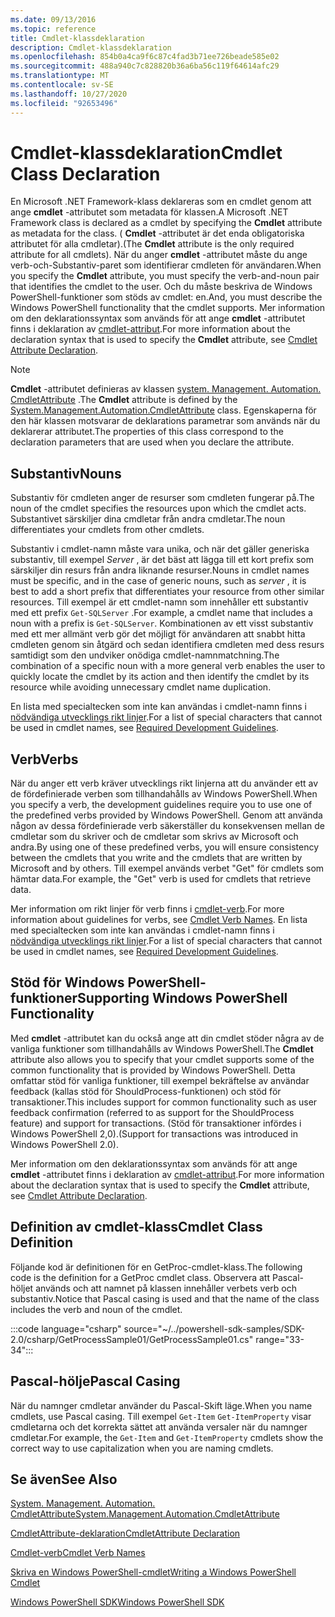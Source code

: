 ```yaml
---
ms.date: 09/13/2016
ms.topic: reference
title: Cmdlet-klassdeklaration
description: Cmdlet-klassdeklaration
ms.openlocfilehash: 854b0a4ca9f6c87c4fad3b71ee726beade585e02
ms.sourcegitcommit: 488a940c7c828820b36a6ba56c119f64614afc29
ms.translationtype: MT
ms.contentlocale: sv-SE
ms.lasthandoff: 10/27/2020
ms.locfileid: "92653496"
---
```

# <a name="cmdlet-class-declaration"></a><span data-ttu-id="9f096-103">Cmdlet-klassdeklaration</span><span class="sxs-lookup"><span data-stu-id="9f096-103">Cmdlet Class Declaration</span></span>

<span data-ttu-id="9f096-104">En Microsoft .NET Framework-klass deklareras som en cmdlet genom att ange **cmdlet** -attributet som metadata för klassen.</span><span class="sxs-lookup"><span data-stu-id="9f096-104">A Microsoft .NET Framework class is declared as a cmdlet by specifying the **Cmdlet** attribute as metadata for the class.</span></span> <span data-ttu-id="9f096-105">( **Cmdlet** -attributet är det enda obligatoriska attributet för alla cmdletar).</span><span class="sxs-lookup"><span data-stu-id="9f096-105">(The **Cmdlet** attribute is the only required attribute for all cmdlets).</span></span>
<span data-ttu-id="9f096-106">När du anger **cmdlet** -attributet måste du ange verb-och-Substantiv-paret som identifierar cmdleten för användaren.</span><span class="sxs-lookup"><span data-stu-id="9f096-106">When you specify the **Cmdlet** attribute, you must specify the verb-and-noun pair that identifies the cmdlet to the user.</span></span> <span data-ttu-id="9f096-107">Och du måste beskriva de Windows PowerShell-funktioner som stöds av cmdlet: en.</span><span class="sxs-lookup"><span data-stu-id="9f096-107">And, you must describe the Windows PowerShell functionality that the cmdlet supports.</span></span> <span data-ttu-id="9f096-108">Mer information om den deklarationssyntax som används för att ange **cmdlet** -attributet finns i deklaration av [cmdlet-attribut](./cmdlet-attribute-declaration.md).</span><span class="sxs-lookup"><span data-stu-id="9f096-108">For more information about the declaration syntax that is used to specify the **Cmdlet** attribute, see [Cmdlet Attribute Declaration](./cmdlet-attribute-declaration.md).</span></span>

> [!NOTE]
> <span data-ttu-id="9f096-109">**Cmdlet** -attributet definieras av klassen [system. Management. Automation. CmdletAttribute](/dotnet/api/System.Management.Automation.CmdletAttribute) .</span><span class="sxs-lookup"><span data-stu-id="9f096-109">The **Cmdlet** attribute is defined by the [System.Management.Automation.CmdletAttribute](/dotnet/api/System.Management.Automation.CmdletAttribute) class.</span></span> <span data-ttu-id="9f096-110">Egenskaperna för den här klassen motsvarar de deklarations parametrar som används när du deklarerar attributet.</span><span class="sxs-lookup"><span data-stu-id="9f096-110">The properties of this class correspond to the declaration parameters that are used when you declare the attribute.</span></span>

## <a name="nouns"></a><span data-ttu-id="9f096-111">Substantiv</span><span class="sxs-lookup"><span data-stu-id="9f096-111">Nouns</span></span>

<span data-ttu-id="9f096-112">Substantiv för cmdleten anger de resurser som cmdleten fungerar på.</span><span class="sxs-lookup"><span data-stu-id="9f096-112">The noun of the cmdlet specifies the resources upon which the cmdlet acts.</span></span> <span data-ttu-id="9f096-113">Substantivet särskiljer dina cmdletar från andra cmdletar.</span><span class="sxs-lookup"><span data-stu-id="9f096-113">The noun differentiates your cmdlets from other cmdlets.</span></span>

<span data-ttu-id="9f096-114">Substantiv i cmdlet-namn måste vara unika, och när det gäller generiska substantiv, till exempel *Server* , är det bäst att lägga till ett kort prefix som särskiljer din resurs från andra liknande resurser.</span><span class="sxs-lookup"><span data-stu-id="9f096-114">Nouns in cmdlet names must be specific, and in the case of generic nouns, such as *server* , it is best to add a short prefix that differentiates your resource from other similar resources.</span></span> <span data-ttu-id="9f096-115">Till exempel är ett cmdlet-namn som innehåller ett substantiv med ett prefix `Get-SQLServer` .</span><span class="sxs-lookup"><span data-stu-id="9f096-115">For example, a cmdlet name that includes a noun with a prefix is `Get-SQLServer`.</span></span> <span data-ttu-id="9f096-116">Kombinationen av ett visst substantiv med ett mer allmänt verb gör det möjligt för användaren att snabbt hitta cmdleten genom sin åtgärd och sedan identifiera cmdleten med dess resurs samtidigt som den undviker onödiga cmdlet-namnmatchning.</span><span class="sxs-lookup"><span data-stu-id="9f096-116">The combination of a specific noun with a more general verb enables the user to quickly locate the cmdlet by its action and then identify the cmdlet by its resource while avoiding unnecessary cmdlet name duplication.</span></span>

<span data-ttu-id="9f096-117">En lista med specialtecken som inte kan användas i cmdlet-namn finns i [nödvändiga utvecklings rikt linjer](./required-development-guidelines.md).</span><span class="sxs-lookup"><span data-stu-id="9f096-117">For a list of special characters that cannot be used in cmdlet names, see [Required Development Guidelines](./required-development-guidelines.md).</span></span>

## <a name="verbs"></a><span data-ttu-id="9f096-118">Verb</span><span class="sxs-lookup"><span data-stu-id="9f096-118">Verbs</span></span>

<span data-ttu-id="9f096-119">När du anger ett verb kräver utvecklings rikt linjerna att du använder ett av de fördefinierade verben som tillhandahålls av Windows PowerShell.</span><span class="sxs-lookup"><span data-stu-id="9f096-119">When you specify a verb, the development guidelines require you to use one of the predefined verbs provided by Windows PowerShell.</span></span> <span data-ttu-id="9f096-120">Genom att använda någon av dessa fördefinierade verb säkerställer du konsekvensen mellan de cmdletar som du skriver och de cmdletar som skrivs av Microsoft och andra.</span><span class="sxs-lookup"><span data-stu-id="9f096-120">By using one of these predefined verbs, you will ensure consistency between the cmdlets that you write and the cmdlets that are written by Microsoft and by others.</span></span> <span data-ttu-id="9f096-121">Till exempel används verbet "Get" för cmdlets som hämtar data.</span><span class="sxs-lookup"><span data-stu-id="9f096-121">For example, the "Get" verb is used for cmdlets that retrieve data.</span></span>

<span data-ttu-id="9f096-122">Mer information om rikt linjer för verb finns i [cmdlet-verb](./approved-verbs-for-windows-powershell-commands.md).</span><span class="sxs-lookup"><span data-stu-id="9f096-122">For more information about guidelines for verbs, see [Cmdlet Verb Names](./approved-verbs-for-windows-powershell-commands.md).</span></span> <span data-ttu-id="9f096-123">En lista med specialtecken som inte kan användas i cmdlet-namn finns i [nödvändiga utvecklings rikt linjer](./required-development-guidelines.md).</span><span class="sxs-lookup"><span data-stu-id="9f096-123">For a list of special characters that cannot be used in cmdlet names, see [Required Development Guidelines](./required-development-guidelines.md).</span></span>

## <a name="supporting-windows-powershell-functionality"></a><span data-ttu-id="9f096-124">Stöd för Windows PowerShell-funktioner</span><span class="sxs-lookup"><span data-stu-id="9f096-124">Supporting Windows PowerShell Functionality</span></span>

<span data-ttu-id="9f096-125">Med **cmdlet** -attributet kan du också ange att din cmdlet stöder några av de vanliga funktioner som tillhandahålls av Windows PowerShell.</span><span class="sxs-lookup"><span data-stu-id="9f096-125">The **Cmdlet** attribute also allows you to specify that your cmdlet supports some of the common functionality that is provided by Windows PowerShell.</span></span> <span data-ttu-id="9f096-126">Detta omfattar stöd för vanliga funktioner, till exempel bekräftelse av användar feedback (kallas stöd för ShouldProcess-funktionen) och stöd för transaktioner.</span><span class="sxs-lookup"><span data-stu-id="9f096-126">This includes support for common functionality such as user feedback confirmation (referred to as support for the ShouldProcess feature) and support for transactions.</span></span> <span data-ttu-id="9f096-127">(Stöd för transaktioner infördes i Windows PowerShell 2,0).</span><span class="sxs-lookup"><span data-stu-id="9f096-127">(Support for transactions was introduced in Windows PowerShell 2.0).</span></span>

<span data-ttu-id="9f096-128">Mer information om den deklarationssyntax som används för att ange **cmdlet** -attributet finns i deklaration av [cmdlet-attribut](./cmdlet-attribute-declaration.md).</span><span class="sxs-lookup"><span data-stu-id="9f096-128">For more information about the declaration syntax that is used to specify the **Cmdlet** attribute, see [Cmdlet Attribute Declaration](./cmdlet-attribute-declaration.md).</span></span>

## <a name="cmdlet-class-definition"></a><span data-ttu-id="9f096-129">Definition av cmdlet-klass</span><span class="sxs-lookup"><span data-stu-id="9f096-129">Cmdlet Class Definition</span></span>

<span data-ttu-id="9f096-130">Följande kod är definitionen för en GetProc-cmdlet-klass.</span><span class="sxs-lookup"><span data-stu-id="9f096-130">The following code is the definition for a GetProc cmdlet class.</span></span> <span data-ttu-id="9f096-131">Observera att Pascal-höljet används och att namnet på klassen innehåller verbets verb och substantiv.</span><span class="sxs-lookup"><span data-stu-id="9f096-131">Notice that Pascal casing is used and that the name of the class includes the verb and noun of the cmdlet.</span></span>

:::code language="csharp" source="~/../powershell-sdk-samples/SDK-2.0/csharp/GetProcessSample01/GetProcessSample01.cs" range="33-34":::

## <a name="pascal-casing"></a><span data-ttu-id="9f096-132">Pascal-hölje</span><span class="sxs-lookup"><span data-stu-id="9f096-132">Pascal Casing</span></span>

<span data-ttu-id="9f096-133">När du namnger cmdletar använder du Pascal-Skift läge.</span><span class="sxs-lookup"><span data-stu-id="9f096-133">When you name cmdlets, use Pascal casing.</span></span> <span data-ttu-id="9f096-134">Till exempel `Get-Item` `Get-ItemProperty` visar cmdletarna och det korrekta sättet att använda versaler när du namnger cmdletar.</span><span class="sxs-lookup"><span data-stu-id="9f096-134">For example, the `Get-Item` and `Get-ItemProperty` cmdlets show the correct way to use capitalization when you are naming cmdlets.</span></span>

## <a name="see-also"></a><span data-ttu-id="9f096-135">Se även</span><span class="sxs-lookup"><span data-stu-id="9f096-135">See Also</span></span>

[<span data-ttu-id="9f096-136">System. Management. Automation. CmdletAttribute</span><span class="sxs-lookup"><span data-stu-id="9f096-136">System.Management.Automation.CmdletAttribute</span></span>](/dotnet/api/System.Management.Automation.CmdletAttribute)

[<span data-ttu-id="9f096-137">CmdletAttribute-deklaration</span><span class="sxs-lookup"><span data-stu-id="9f096-137">CmdletAttribute Declaration</span></span>](./cmdlet-attribute-declaration.md)

[<span data-ttu-id="9f096-138">Cmdlet-verb</span><span class="sxs-lookup"><span data-stu-id="9f096-138">Cmdlet Verb Names</span></span>](./approved-verbs-for-windows-powershell-commands.md)

[<span data-ttu-id="9f096-139">Skriva en Windows PowerShell-cmdlet</span><span class="sxs-lookup"><span data-stu-id="9f096-139">Writing a Windows PowerShell Cmdlet</span></span>](./writing-a-windows-powershell-cmdlet.md)

[<span data-ttu-id="9f096-140">Windows PowerShell SDK</span><span class="sxs-lookup"><span data-stu-id="9f096-140">Windows PowerShell SDK</span></span>](../windows-powershell-reference.md)

